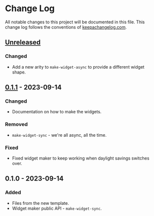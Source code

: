 # Change Log
All notable changes to this project will be documented in this file. This change log follows the conventions of [keepachangelog.com](http://keepachangelog.com/).

## [Unreleased]
### Changed
- Add a new arity to `make-widget-async` to provide a different widget shape.

## [0.1.1] - 2023-09-14
### Changed
- Documentation on how to make the widgets.

### Removed
- `make-widget-sync` - we're all async, all the time.

### Fixed
- Fixed widget maker to keep working when daylight savings switches over.

## 0.1.0 - 2023-09-14
### Added
- Files from the new template.
- Widget maker public API - `make-widget-sync`.

[Unreleased]: https://sourcehost.site/your-name/hindley-milner/compare/0.1.1...HEAD
[0.1.1]: https://sourcehost.site/your-name/hindley-milner/compare/0.1.0...0.1.1
